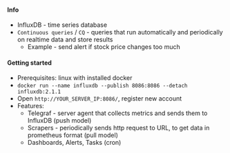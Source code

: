#### Info
* InfluxDB - time series database
* `Continuous queries` / `CQ` - queries that run automatically and periodically on realtime data and store results
  * Example - send alert if stock price changes too much

#### Getting started
* Prerequisites: linux with installed docker
* `docker run --name influxdb --publish 8086:8086 --detach influxdb:2.1.1`
* Open `http://YOUR_SERVER_IP:8086/`, register new account
* Features:
    * Telegraf - server agent that collects metrics and sends them to InfluxDB (push model)
    * Scrapers - periodically sends http request to URL, to get data in prometheus format (pull model)
    * Dashboards, Alerts, Tasks (cron)
